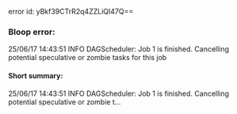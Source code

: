 error id: yBkf39CTrR2q4ZZLiQI47Q==
### Bloop error:

25/06/17 14:43:51 INFO DAGScheduler: Job 1 is finished. Cancelling potential speculative or zombie tasks for this job
#### Short summary: 

25/06/17 14:43:51 INFO DAGScheduler: Job 1 is finished. Cancelling potential speculative or zombie t...
